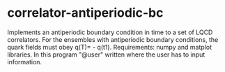 # correlator-antiperiodic-bc
Implements an antiperiodic boundary condition in time to a set of LQCD correlators.
For the ensembles with antiperiodic boundary conditions, the quark fields must obey q(T)= - q(t1).
Requirements: numpy and matplot libraries.
In this program "@user" written where the user has to input information.

